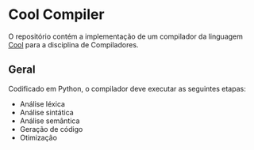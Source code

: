 # Cool Compiler

O repositório contém a implementação de um compilador da linguagem [Cool](http://www2.ic.uff.br/~bazilio/cursos/compiladores/material/cool-manual.pdf) para a disciplina de Compiladores.

## Geral

Codificado em Python, o compilador deve executar as seguintes etapas:
- Análise léxica
- Análise sintática
- Análise semântica
- Geração de código
- Otimização 
